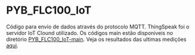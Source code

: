 # PYB_FLC100_IoT
Código para envio de dados através do protocolo MQTT. ThingSpeak foi o servidor IoT Clound utilizado. Os códigos main estão disponiveis no diretório [PYB_FLC100_IoT-main](https://github.com/EduardoDestefani/micropython-samples/tree/master/Codigo-fonte/MicroPython/Pyboard%20D-Series/PYB_FLC100_IoT/PYB_FLC100_IoT-main). Veja os resultados das ultimas medições [aqui](https://thingspeak.com/channels/1092191).
